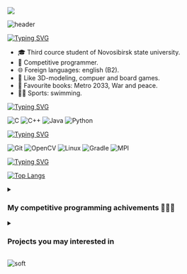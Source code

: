 ![](https://komarev.com/ghpvc/?username=mrMaliosi)

![header](https://capsule-render.vercel.app/api?type=waving&color=gradient&height=256&section=header&text=Hello%20World!&fontSize=75&animation=fadeIn&fontAlignY=38&desc=And%20welcome%20to%20my%20GitHub%20profile!&descAlignY=51&descAlign=62)

[![Typing SVG](https://readme-typing-svg.herokuapp.com?font=Fira+Code&size=24&pause=1000&vCenter=true&repeat=false&random=false&width=435&height=24&lines=About+me)](https://git.io/typing-svg)
- 🎓 Third cource student of Novosibirsk state university.
- 🏅 Competitive programmer.
- 🌐 Foreign languages: english (B2).
- 🎨 Like 3D-modeling, compuer and board games.
- 📖 Favourite books: Metro 2033, War and peace.
- 🏋️‍♀️ Sports: swimming.


[![Typing SVG](https://readme-typing-svg.herokuapp.com?font=Fira+Code&size=24&pause=1000&color=03C324&vCenter=true&repeat=false&random=false&width=435&height=24&lines=Languages)](https://git.io/typing-svg)

![C](https://img.shields.io/badge/c-%2300599C.svg?style=for-the-badge&logo=c&logoColor=white)
![C++](https://img.shields.io/badge/c++-%2300599C.svg?style=for-the-badge&logo=c%2B%2B&logoColor=white)
![Java](https://img.shields.io/badge/java-%23ED8B00.svg?style=for-the-badge&logo=openjdk&logoColor=white)
![Python](https://img.shields.io/badge/python-3670A0?style=for-the-badge&logo=python&logoColor=ffdd54)


[![Typing SVG](https://readme-typing-svg.herokuapp.com?font=Fira+Code&size=24&pause=1000&color=F7C022&vCenter=true&repeat=false&random=false&width=435&height=24&lines=Technologies)](https://git.io/typing-svg)

![Git](https://img.shields.io/badge/git-%23F05033.svg?style=for-the-badge&logo=git&logoColor=white)
![OpenCV](https://img.shields.io/badge/opencv-%23white.svg?style=for-the-badge&logo=opencv&logoColor=white)
![Linux](https://img.shields.io/badge/Linux-FCC624?style=for-the-badge&logo=linux&logoColor=black)
![Gradle](https://img.shields.io/badge/Gradle-02303A.svg?style=for-the-badge&logo=Gradle&logoColor=white)
![MPI](https://img.shields.io/badge/MPI-FE5196.svg?style=for-the-badge&logo=conventionalcommits&logoColor=white)

[![Typing SVG](https://readme-typing-svg.herokuapp.com?font=Fira+Code&size=24&pause=1000&color=E42DBE&vCenter=true&repeat=false&random=false&width=435&height=24&lines=Stats)](https://git.io/typing-svg)

[![Top Langs](https://github-readme-stats.vercel.app/api/top-langs/?username=mrMaliosi)](https://github.com/mrMaliosi/github-readme-stats)

<details>  
<summary> <h3> My competitive programming achivements 🥇🥈🏅 </h3> </summary>

-	All-Russian Olympiad of schoolchildren in computer science regional stage (2021-2022) 
    - 🌟 Participation
-	XXIII Open All-Siberian Programming Olympiad named after I.V. Pottosin.
	  - 🌟 Participation (MathWay team, online)
-	ICPC 2022 West Siberian Regional Contest.
	  - 🥈 Silver medal (MathWay team, online)
-	ICPC 2022 Northern Eurasia Finals
	  - 🥈 Second degree diploma (MathWay team, Saint-Petersburg)
-	BSUIR Open XI
	  - 🌟 Participation (MathWay team, Minsk)
-	XXIV Open All-Siberian Programming Olympiad named after I.V. Pottosin.
	  - 🥉 Third degree diploma  (MathWay team, Novosibirsk)
-	RuCode 2023
	  - 🥇 First degree diploma  (MathWay team, Novosibirsk)
-	ICPC 2023 West Siberian Regional Contest. 
	  - 🥇 Gold medal (MathWay team, online)
-	ICPC 2023 Northern Eurasia Finals
	  - 🥉 Third degree diploma (MathWay team, Novosibirsk)
-	ICPC 47th Annual World Championship
	  - 🏅 Ranked (MathWay team, Luxor)

</details>

<details> 
  <summary><h3>Projects you may interested in</h3></summary>

[![Typing SVG](https://readme-typing-svg.herokuapp.com?font=Fira+Code&size=24&pause=1000&vCenter=true&repeat=false&random=false&width=435&height=24&lines=C)](https://git.io/typing-svg)

  [![Readme Card](https://github-readme-stats.vercel.app/api/pin/?username=mrMaliosi&repo=NSU_C_problems)](https://github.com/mrMaliosi/NSU_C_problems)

<!--  [![Readme Card](https://github-readme-stats.vercel.app/api/pin/?username=mrMaliosi&repo=Archivator)]([https://github.com/anuraghazra/github-readme-stats](https://github.com/mrMaliosi/NSU_MPI_Balancer)) -->

  [![Typing SVG](https://readme-typing-svg.herokuapp.com?font=Fira+Code&size=24&pause=1000&color=C630CA&vCenter=true&repeat=false&random=false&width=435&height=24&lines=C%2B%2B)](https://git.io/typing-svg)

[![Readme Card](https://github-readme-stats.vercel.app/api/pin/?username=mrMaliosi&repo=NSU_CPPLabs)](https://github.com/mrMaliosi/NSU_CPPLabs)
[![Readme Card](https://github-readme-stats.vercel.app/api/pin/?username=mrMaliosi&repo=NSU_MPI_Balancer)](https://github.com/mrMaliosi/NSU_MPI_Balancer)
[![Readme Card](https://github-readme-stats.vercel.app/api/pin/?username=mrMaliosi&repo=Computer_Vision_programs)](https://github.com/mrMaliosi/Computer_Vision_programs)


[![Typing SVG](https://readme-typing-svg.herokuapp.com?font=Fira+Code&size=24&pause=1000&color=EE9C2F&vCenter=true&repeat=false&random=false&width=435&height=24&lines=Java)](https://git.io/typing-svg)

[![Readme Card](https://github-readme-stats.vercel.app/api/pin/?username=mrMaliosi&repo=NSU_JavaLabs)](https://github.com/mrMaliosi/NSU_JavaLabs)
   
</details>


![soft](https://capsule-render.vercel.app/api?type=soft&color=gradient&text=Come%20again!&fontSize=40&animation=twinkling)



<!--
### [NSU_JavaLabs](https://github.com/mrMaliosi/NSU_JavaLabs)
  Лабароторные работы, написанные в 4-ом семестре обучения в НГУ.
  #### 	- [Tetris](https://github.com/mrMaliosi/NSU_JavaLabs/tree/master/lab3_game)
  Классический тетрис.
  #### 	- [FactoryEmulator](https://github.com/mrMaliosi/NSU_JavaLabs/tree/master/lab4_factoryEmulator)
  Эмулятор работы фабрики.
  #### 	- [Messenger](https://github.com/mrMaliosi/NSU_JavaLabs/tree/master/lab5_messenger)
  Простой мессенджер.


[![Typing SVG](https://readme-typing-svg.herokuapp.com?color=%2336BCF7&lines=About+me:)](https://git.io/typing-svg)

[![Typing SVG](https://readme-typing-svg.herokuapp.com?font=Fira+Code&pause=1000&repeat=false&random=false&width=435&lines=About+me)](https://git.io/typing-svg)


[![Anurag's GitHub stats](https://github-readme-stats.vercel.app/api?username=mrMaliosi)](https://github.com/mrMaliosi/github-readme-stats)

So, there is my projects:

![Jokes Card](https://readme-jokes.vercel.app/api)
[![Top Langs](https://github-readme-stats.vercel.app/api/top-langs/?username=mrMaliosi&layout=compact)](https://github.com/mrMaliosi/github-readme-stats)

([header.png](https://github.com/mrMaliosi/mrMaliosi/blob/main/header.png))
**mrMaliosi/mrMaliosi** is a ✨ _special_ ✨ repository because its `README.md` (this file) appears on your GitHub profile.

<p align='center'>
  <img src='https://github.com/mrMaliosi/mrMaliosi/blob/main/header.png' width='1000'>
</p>


<details> 
  <summary><h3>🛠️ Languages and Tools that I used</h3></summary>


  
</details>


<details> 
  <summary><h3>Projects you may interested in</h3></summary>

[![Typing SVG](https://readme-typing-svg.herokuapp.com?font=Fira+Code&size=24&pause=1000&vCenter=true&repeat=false&random=false&width=435&height=24&lines=C)](https://git.io/typing-svg)

  Will be soon...

  [![Typing SVG](https://readme-typing-svg.herokuapp.com?font=Fira+Code&size=24&pause=1000&color=C630CA&vCenter=true&repeat=false&random=false&width=435&height=24&lines=C%2B%2B)](https://git.io/typing-svg)

  Will be soon...

  [![Readme Card](https://github-readme-stats.vercel.app/api/pin/?username=mrMaliosi&repo=NSU_MPI_Balancer)](https://github.com/anuraghazra/github-readme-stats)

[![Typing SVG](https://readme-typing-svg.herokuapp.com?font=Fira+Code&size=24&pause=1000&color=EE9C2F&vCenter=true&repeat=false&random=false&width=435&height=24&lines=Java)](https://git.io/typing-svg)

  
  
</details>

Here are some ideas to get you started:

- 🔭 I’m currently working on ...
- 🌱 I’m currently learning ...
- 👯 I’m looking to collaborate on ...
- 🤔 I’m looking for help with ...
- 💬 Ask me about ...
- 📫 How to reach me: ...
- 😄 Pronouns: ...
- ⚡ Fun fact: ...


#### My competitive programming achivements 🥇🥈🏅:
-	All-Russian Olympiad of schoolchildren in computer science regional stage (2021-2022) 
    - 🌟 Participation
-	XXIII Open All-Siberian Programming Olympiad named after I.V. Pottosin.
	  - 🌟 Participation (MathWay team, online)
-	ICPC 2022 West Siberian Regional Contest.
	  - 🥈 Silver medal (MathWay team, online)
-	ICPC 2022 Northern Eurasia Finals
	  - 🥈 Second degree diploma (MathWay team, Saint-Petersburg)
-	BSUIR Open XI
	  - 🌟 Participation (MathWay team, Minsk)
-	XXIV Open All-Siberian Programming Olympiad named after I.V. Pottosin.
	  - 🥉 Third degree diploma  (MathWay team, Novosibirsk)
-	RuCode 2023
	  - 🥇 First degree diploma  (MathWay team, Novosibirsk)
-	ICPC 2023 West Siberian Regional Contest. 
	  - 🥇 Gold medal (MathWay team, online)
-	ICPC 2023 Northern Eurasia Finals
	  - 🥉 Third degree diploma (MathWay team, Novosibirsk)
-	ICPC 47th Annual World Championship
	  - 🏅 Ranked (MathWay team, Luxor)


<a href="https://github.com/mrMaliosi/NSU_MPI_Balancer"><img width="278" src="https://denvercoder1-github-readme-stats.vercel.app/api/pin/?username=mrMaliosi&repo=NSU_MPI_Balancer&theme=react&bg_color=1F222E&title_color=F85D7F&hide_border=true&icon_color=F8D866&show_icons=false" alt="readme-typing-svg"></a>
-->
